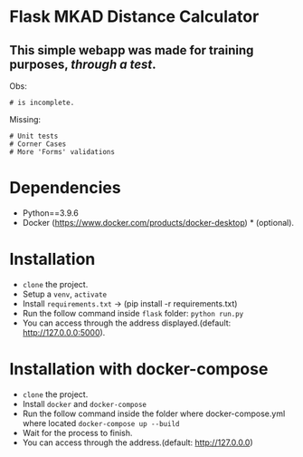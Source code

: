 Flask MKAD Distance Calculator
==============================

## This simple webapp was made for training purposes, *through a test*.

Obs: 

    # is incomplete.

Missing:

    # Unit tests
    # Corner Cases
    # More 'Forms' validations


Dependencies
============
- Python==3.9.6
- Docker (https://www.docker.com/products/docker-desktop) * (optional).

Installation
============
- `clone` the project.
- Setup a `venv`, `activate`
- Install `requirements.txt` -> (pip install -r requirements.txt)
- Run the follow command inside `flask` folder: `python run.py`
- You can access through the address displayed.(default: http://127.0.0.0:5000).

Installation with docker-compose
===================================
- `clone` the project.
- Install `docker` and `docker-compose`
- Run the follow command inside the folder where docker-compose.yml where located `docker-compose up --build`
- Wait for the process to finish.
- You can access through the address.(default: http://127.0.0.0)


